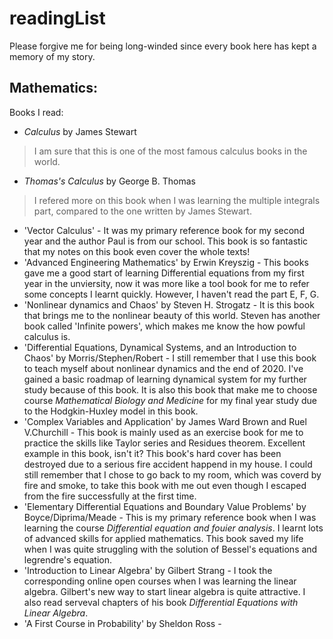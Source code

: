# readingList
Please forgive me for being long-winded since every book here has kept a memory of my story.

## Mathematics:
Books I read:
+ *Calculus* by James Stewart  
 > I am sure that this is one of the most famous calculus books in the world.  

+ *Thomas's Calculus* by George B. Thomas
> I refered more on this book when I was learning the multiple integrals part, compared to the one written by James Stewart.

+ 'Vector Calculus' - It was my primary reference book for my second year and the author Paul is from our school. This book is so fantastic that my notes on this book even cover the whole texts!
+ 'Advanced Engineering Mathematics' by Erwin Kreyszig - This books gave me a good start of learning Differential equations from my first year in the unviersity, now it was more like a tool book for me to refer some concepts I learnt quickly. However, I haven't read the part E, F, G.
+ 'Nonlinear dynamics and Chaos' by Steven H. Strogatz - It is this book that brings me to the nonlinear beauty of this world. Steven has another book called 'Infinite powers', which makes me know the how powful calculus is.
+ 'Differential Equations, Dynamical Systems, and an Introduction to Chaos' by Morris/Stephen/Robert - I still remember that I use this book to teach myself about nonlinear dynamics and the end of 2020. I've gained a basic roadmap of learning dynamical system for my further study because of this book. It is also this book that make me to choose course *Mathematical Biology and Medicine* for my final year study due to the Hodgkin-Huxley model in this book.
+ 'Complex Variables and Application' by James Ward Brown and Ruel V.Churchill - This book is mainly used as an exercise book for me to practice the skills like Taylor series and Residues theorem. Excellent example in this book, isn't it? This book's hard cover has been destroyed due to a serious fire accident happend in my house. I could still remember that I chose to go back to my room, which was coverd by fire and smoke, to take this book with me out even though I escaped from the fire successfully at the first time.
+ 'Elementary Differential Equations and Boundary Value Problems' by Boyce/Diprima/Meade - This is my primary reference book when I was learning the course *Differential equation and fouier analysis*. I learnt lots of advanced skills for applied mathematics. This book saved my life when I was quite struggling with the solution of Bessel's equations and legrendre's equation.
+ 'Introduction to Linear Algebra' by Gilbert Strang - I took the corresponding online open courses when I was learning the linear algebra. Gilbert's new way to start linear algebra is quite attractive. I also read serveval chapters of his book *Differential Equations with Linear Algebra*.
+ 'A First Course in Probability' by Sheldon Ross - 
